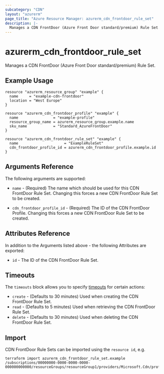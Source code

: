 ```yaml
---
subcategory: "CDN"
layout: "azurerm"
page_title: "Azure Resource Manager: azurerm_cdn_frontdoor_rule_set"
description: |-
  Manages a CDN FrontDoor (Azure Front Door standard/premium) Rule Set.
---
```


# azurerm_cdn_frontdoor_rule_set

Manages a CDN FrontDoor (Azure Front Door standard/premium) Rule Set.

## Example Usage

```hcl
resource "azurerm_resource_group" "example" {
  name     = "example-cdn-frontdoor"
  location = "West Europe"
}

resource "azurerm_cdn_frontdoor_profile" "example" {
  name                = "example-profile"
  resource_group_name = azurerm_resource_group.example.name
  sku_name            = "Standard_AzureFrontDoor"
}

resource "azurerm_cdn_frontdoor_rule_set" "example" {
  name                     = "ExampleRuleSet"
  cdn_frontdoor_profile_id = azurerm_cdn_frontdoor_profile.example.id
}
```

## Arguments Reference

The following arguments are supported:

* `name` - (Required) The name which should be used for this CDN FrontDoor Rule Set. Changing this forces a new CDN FrontDoor Rule Set to be created.

* `cdn_frontdoor_profile_id` - (Required) The ID of the CDN FrontDoor Profile. Changing this forces a new CDN FrontDoor Rule Set to be created.

## Attributes Reference

In addition to the Arguments listed above - the following Attributes are exported:

* `id` - The ID of the CDN FrontDoor Rule Set.

## Timeouts

The `timeouts` block allows you to specify [timeouts](https://www.terraform.io/language/resources/syntax#operation-timeouts) for certain actions:

* `create` - (Defaults to 30 minutes) Used when creating the CDN FrontDoor Rule Set.
* `read` - (Defaults to 5 minutes) Used when retrieving the CDN FrontDoor Rule Set.
* `delete` - (Defaults to 30 minutes) Used when deleting the CDN FrontDoor Rule Set.

## Import

CDN FrontDoor Rule Sets can be imported using the `resource id`, e.g.

```shell
terraform import azurerm_cdn_frontdoor_rule_set.example /subscriptions/00000000-0000-0000-0000-000000000000/resourceGroups/resourceGroup1/providers/Microsoft.Cdn/profiles/profile1/ruleSets/ruleSet1
```

